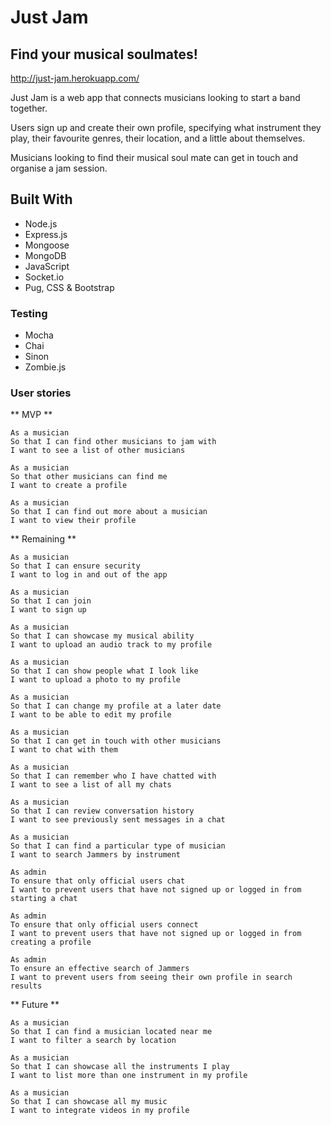 # Just Jam

## Find your musical soulmates!

http://just-jam.herokuapp.com/

Just Jam is a web app that connects musicians looking to start a band together.

Users sign up and create their own profile, specifying what instrument they play, their favourite genres, their location, and a little about themselves. 

Musicians looking to find their musical soul mate can get in touch and organise a jam session.


## Built With

 - Node.js
 - Express.js
 - Mongoose
 - MongoDB
 - JavaScript
 - Socket.io
 - Pug, CSS & Bootstrap

### Testing

 - Mocha
 - Chai
 - Sinon
 - Zombie.js

### User stories

** MVP **

```
As a musician
So that I can find other musicians to jam with
I want to see a list of other musicians

As a musician
So that other musicians can find me
I want to create a profile

As a musician
So that I can find out more about a musician
I want to view their profile
```

** Remaining **

```
As a musician
So that I can ensure security
I want to log in and out of the app

As a musician
So that I can join
I want to sign up

As a musician
So that I can showcase my musical ability
I want to upload an audio track to my profile

As a musician
So that I can show people what I look like
I want to upload a photo to my profile

As a musician
So that I can change my profile at a later date
I want to be able to edit my profile

As a musician
So that I can get in touch with other musicians
I want to chat with them

As a musician
So that I can remember who I have chatted with
I want to see a list of all my chats

As a musician
So that I can review conversation history
I want to see previously sent messages in a chat

As a musician
So that I can find a particular type of musician
I want to search Jammers by instrument

As admin
To ensure that only official users chat
I want to prevent users that have not signed up or logged in from starting a chat

As admin
To ensure that only official users connect
I want to prevent users that have not signed up or logged in from creating a profile

As admin
To ensure an effective search of Jammers
I want to prevent users from seeing their own profile in search results

```

** Future **
```
As a musician
So that I can find a musician located near me
I want to filter a search by location

As a musician
So that I can showcase all the instruments I play
I want to list more than one instrument in my profile

As a musician
So that I can showcase all my music
I want to integrate videos in my profile
```
